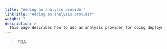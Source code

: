 ```yaml
---
title: "Adding an analysis provider"
linkTitle: "Adding an analysis provider"
weight: 7
description: >
  This page describes how to add an analysis provider for doing deployment analysis.
---
```


> TBA
